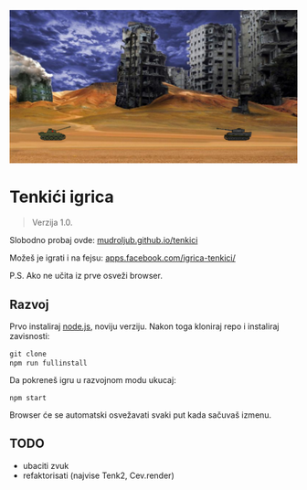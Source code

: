 [![](screen.png)](https://mudroljub.github.io/tenkici/)

# Tenkići igrica
> Verzija 1.0.

Slobodno probaj ovde: [mudroljub.github.io/tenkici](https://mudroljub.github.io/tenkici/)

Možeš je igrati i na fejsu: [apps.facebook.com/igrica-tenkici/](https://apps.facebook.com/igrica-tenkici/)

P.S. Ako ne učita iz prve osveži browser.

## Razvoj

Prvo instaliraj [node.js](https://nodejs.org), noviju verziju. Nakon toga kloniraj repo i instaliraj zavisnosti:
```
git clone
npm run fullinstall
```
Da pokreneš igru u razvojnom modu ukucaj:
```
npm start
```
Browser će se automatski osvežavati svaki put kada sačuvaš izmenu.

## TODO
* ubaciti zvuk
* refaktorisati (najvise Tenk2, Cev.render)
